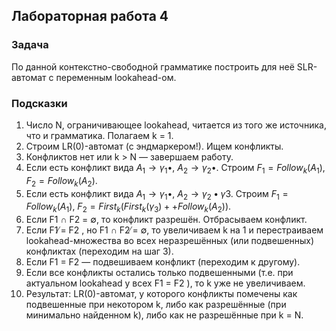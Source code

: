 ## Лабораторная работа 4
### Задача
По данной контекстно-свободной грамматике построить для неё SLR-автомат с переменным lookahead-ом.

### Подсказки
1. Число N, ограничивающее lookahead, читается из того же источника, что и грамматика. Полагаем k = 1.
2. Строим LR(0)-автомат (с эндмаркером!). Ищем конфликты.
3. Конфликтов нет или k > N — завершаем работу. 
4. Если есть конфликт вида $A_1 → γ_1 •$, $A_2 → γ_2 •$. Строим $F_1 = Follow_k (A_1)$, $F_2 = Follow_k (A_2)$. 
5. Если есть конфликт вида $A_1 → γ_1 •$, $A_2 → γ_2 • γ3$. Строим $F_1 = Follow_k (A_1)$, $F_2 = First_k (First_k (γ_3) ++ Follow_k (A_2))$.
6. Если F1 ∩ F2 = ∅, то конфликт разрешён. Отбрасываем конфликт.
7. Если F1 ̸= F2 , но F1 ∩ F2 ̸= ∅, то увеличиваем k на 1 и перестраиваем lookahead-множества во всех неразрешённых (или подвешенных) конфликтах (переходим на шаг 3).
8. Если F1 = F2 — подвешиваем конфликт (переходим к другому).
9. Если все конфликты остались только подвешенными (т.е. при актуальном lookahead у всех F1 = F2 ), то k уже не увеличиваем.
10. Результат: LR(0)-автомат, у которого конфликты помечены как подвешенные при некотором k, либо как разрешённые (при минимально найденном k), либо как не разрешённые при k = N.